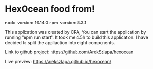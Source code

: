 # HexOcean food from!

node-version: 16.14.0
npm-version: 8.3.1

This application was created by CRA, You can start the application by running "npm run start".
It took me 4.5h to build this application.
I have decided to split the appliaction into eight components.

Link to github project: https://github.com/ArekSzlapa/hexocean

Live preview: https://arekszlapa.github.io/hexocean/

